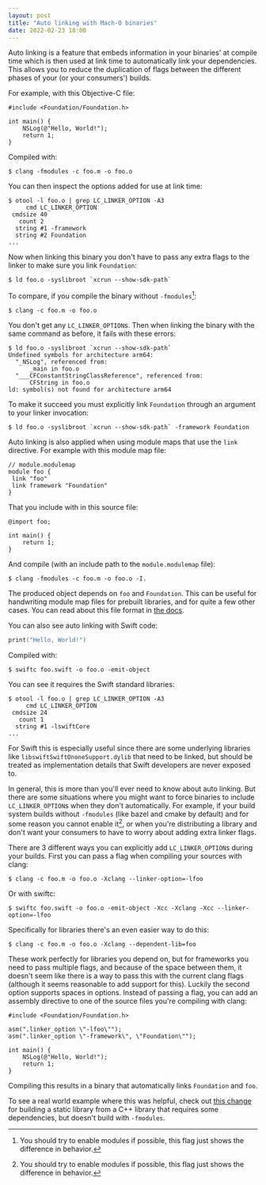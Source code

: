 ```yaml
---
layout: post
title: "Auto linking with Mach-O binaries"
date: 2022-02-23 18:00
---
```


Auto linking is a feature that embeds information in your binaries' at
compile time which is then used at link time to automatically link your
dependencies. This allows you to reduce the duplication of flags between
the different phases of your (or your consumers') builds.

For example, with this Objective-C file:

```objc
#include <Foundation/Foundation.h>

int main() {
    NSLog(@"Hello, World!");
    return 1;
}
```

Compiled with:

```
$ clang -fmodules -c foo.m -o foo.o
```

You can then inspect the options added for use at link time:

```
$ otool -l foo.o | grep LC_LINKER_OPTION -A3
     cmd LC_LINKER_OPTION
 cmdsize 40
   count 2
  string #1 -framework
  string #2 Foundation
...
```

Now when linking this binary you don't have to pass any extra flags to
the linker to make sure you link `Foundation`:

```
$ ld foo.o -syslibroot `xcrun --show-sdk-path`
```

To compare, if you compile the binary without `-fmodules`[^1]:

```
$ clang -c foo.m -o foo.o
```

You don't get any `LC_LINKER_OPTION`s. Then when linking the binary with
the same command as before, it fails with these errors:

```
$ ld foo.o -syslibroot `xcrun --show-sdk-path`
Undefined symbols for architecture arm64:
  "_NSLog", referenced from:
      _main in foo.o
  "___CFConstantStringClassReference", referenced from:
      CFString in foo.o
ld: symbol(s) not found for architecture arm64
```

To make it succeed you must explicitly link `Foundation` through an
argument to your linker invocation:

```
$ ld foo.o -syslibroot `xcrun --show-sdk-path` -framework Foundation
```

Auto linking is also applied when using module maps that use the `link`
directive. For example with this module map file:

```
// module.modulemap
module foo {
 link "foo"
 link framework "Foundation"
}
```

That you include with in this source file:

```objc
@import foo;

int main() {
    return 1;
}
```

And compile (with an include path to the `module.modulemap` file):

```
$ clang -fmodules -c foo.m -o foo.o -I.
```

The produced object depends on `foo` and `Foundation`. This can be
useful for handwriting module map files for prebuilt libraries, and for
quite a few other cases. You can read about this file format in [the
docs][docs].

You can also see auto linking with Swift code:

```swift
print("Hello, World!")
```

Compiled with:

```
$ swiftc foo.swift -o foo.o -emit-object
```

You can see it requires the Swift standard libraries:

```
$ otool -l foo.o | grep LC_LINKER_OPTION -A3
     cmd LC_LINKER_OPTION
 cmdsize 24
   count 1
  string #1 -lswiftCore
...
```

For Swift this is especially useful since there are some underlying
libraries like `libswiftSwiftOnoneSupport.dylib` that need to be linked,
but should be treated as implementation details that Swift developers
are never exposed to.

In general, this is more than you'll ever need to know about auto
linking. But there are some situations where you might want to force
binaries to include `LC_LINKER_OPTION`s when they don't automatically.
For example, if your build system builds without `-fmodules` (like bazel
and cmake by default) and for some reason you cannot enable it[^1], or
when you're distributing a library and don't want your consumers to have
to worry about adding extra linker flags.

There are 3 different ways you can explicitly add `LC_LINKER_OPTION`s
during your builds. First you can pass a flag when compiling your
sources with clang:

```
$ clang -c foo.m -o foo.o -Xclang --linker-option=-lfoo
```

Or with swiftc:

```
$ swiftc foo.swift -o foo.o -emit-object -Xcc -Xclang -Xcc --linker-option=-lfoo
```

Specifically for libraries there's an even easier way to do this:

```
$ clang -c foo.m -o foo.o -Xclang --dependent-lib=foo
```

These work perfectly for libraries you depend on, but for frameworks you
need to pass multiple flags, and because of the space between them, it
doesn't seem like there is a way to pass this with the current clang
flags (although it seems reasonable to add support for this). Luckily
the second option supports spaces in options. Instead of passing a flag,
you can add an assembly directive to one of the source files you're
compiling with clang:

```objc
#include <Foundation/Foundation.h>

asm(".linker_option \"-lfoo\"");
asm(".linker_option \"-framework\", \"Foundation\"");

int main() {
    NSLog(@"Hello, World!");
    return 1;
}
```

Compiling this results in a binary that automatically links `Foundation`
and `foo`.

To see a real world example where this was helpful, check out [this
change][change] for building a static library from a C++ library that
requires some dependencies, but doesn't build with `-fmodules`.

[^1]: You should try to enable modules if possible, this flag just shows
      the difference in behavior.

[change]: https://github.com/keith/StaticIndexStore/blob/a2158c3419a7591bb4a89283abe7a8183d9596d9/example.patch
[docs]: https://clang.llvm.org/docs/Modules.html
